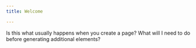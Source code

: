 ```yaml
---
title: Welcome

---
```

Is this what usually happens when you create a page? What will I need to do before generating additional elements?